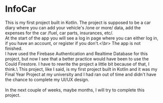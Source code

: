 # InfoCar

This is my first project built in Kotlin. The project is supposed to be a car diary where you can add your vehicle's /one or more/ data, add the expenses for the car /fuel, car parts, insurances, etc/.\
At the start of the app you will see a log in page where you can either log in, if you have an account, or register if you don't.<\br> 
The app is not finished.\
I have used the Firebase Authentication and Realtime Database for this project, but now I see that a better practice would have been to use the Could Firestore. I have to rewrite the project a little bit because of that, I think.\ 
This project, like I said, is my first project built in Kotlin and it was my Final Year Project at my university and I had ran out of time and didn't have the chance to complete my UI/UX design.\
\
In the next couple of weeks, maybe months, I will try to complete this project. 
